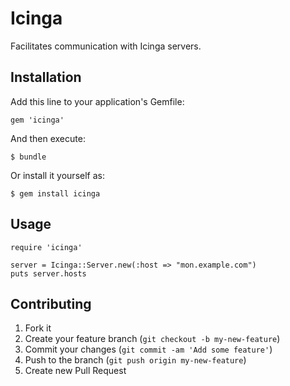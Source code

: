 # Icinga

Facilitates communication with Icinga servers.

## Installation

Add this line to your application's Gemfile:

    gem 'icinga'

And then execute:

    $ bundle

Or install it yourself as:

    $ gem install icinga

## Usage

`````
require 'icinga'

server = Icinga::Server.new(:host => "mon.example.com")
puts server.hosts
`````

## Contributing

1. Fork it
2. Create your feature branch (`git checkout -b my-new-feature`)
3. Commit your changes (`git commit -am 'Add some feature'`)
4. Push to the branch (`git push origin my-new-feature`)
5. Create new Pull Request
